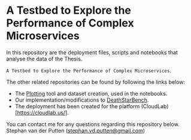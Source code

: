 # A Testbed to Explore the Performance of Complex Microservices

In this repository are the deployment files, scripts and notebooks that analyse the data of the Thesis.

`A Testbed to Explore the Performance of Complex Microservices`.

The other related repositories can be found by following the links below:
- The [Plotting](https://github.com/Stvdputten/hdr-plot) tool and dataset creation, used in the notebooks.
- Our implementation/modifications to [DeathStarBench](https://github.com/Stvdputten/DeathStarBench).
- The deployment has been created for the platform (CloudLab)[https://cloudlab.us/].

You can contact me for any questions regarding this repository below.
Stephan van der Putten (stephan.vd.putten@gmail.com)

